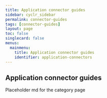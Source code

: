 ```yaml
---
title: Application connector guides
sidebar: cyclr_sidebar
permalink: connector-guides
tags: [connector-guides]
layout: page
toc: false
singlecard: false
menus:
  mainmenu:
    title: Application connector guides
    identifier: application-connectors
---
```

## Application connector guides

Placeholder md for the category page

